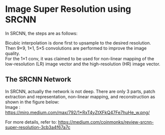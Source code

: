 # Image Super Resolution using SRCNN
In SRCNN, the steps are as follows:

Bicubic interpolation is done first to upsample to the desired resolution.\
Then 9×9, 1×1, 5×5 convolutions are performed to improve the image quality.\
For the 1×1 conv, it was claimed to be used for non-linear mapping of the low-resolution (LR) image vector and the high-resolution (HR) image vector.

## The SRCNN Network

In SRCNN, actually the network is not deep. There are only 3 parts, patch extraction and representation, non-linear mapping, and reconstruction as shown in the figure below:\
Image : https://miro.medium.com/max/792/1*RxT4yZtXFkQ47Fe7huHe_w.png/

For more details, refer to: https://medium.com/coinmonks/review-srcnn-super-resolution-3cb3a4f67a7c

